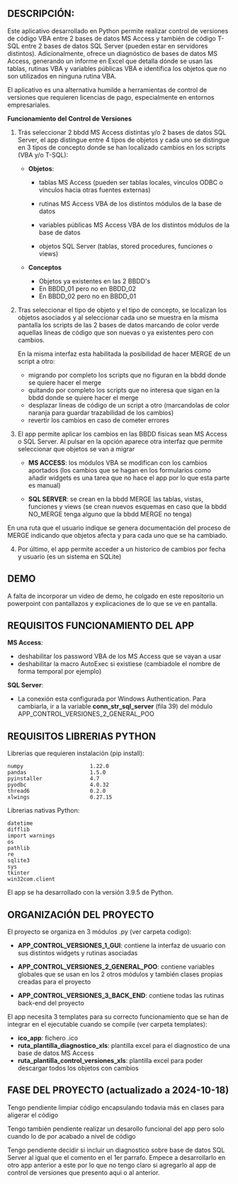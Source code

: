
## __DESCRIPCIÓN__:

Este aplicativo desarrollado en Python permite realizar control de versiones de código VBA entre 2 bases de datos MS Access y también de código T-SQL entre 2 bases de datos SQL Server (pueden estar en servidores distintos). Adicionalmente, ofrece un diagnóstico de bases de datos MS Access, generando un informe en Excel que detalla dónde se usan las tablas, rutinas VBA y variables públicas VBA e identifica los objetos que no son utilizados en ninguna rutina VBA.

El aplicativo es una alternativa humilde a herramientas de control de versiones que requieren licencias de pago, especialmente en entornos empresariales.

  __Funcionamiento del Control de Versiones__
      
1. Trás seleccionar 2 bbdd MS Access distintas y/o 2 bases de datos SQL Server, el app distingue entre 4 tipos de objetos y cada uno se distingue en 3 tipos de concepto donde se han localizado cambios en los scripts (VBA y/o T-SQL):
    
      * __Objetos__:
          * tablas MS Access (pueden ser tablas locales, vinculos ODBC o vinculos hacia otras fuentes externas)
        
          * rutinas MS Access VBA de los distintos módulos de la base de datos
          
          * variables públicas MS Access VBA de los distintos módulos de la base de datos
        
          * objetos SQL Server (tablas, stored procedures, funciones o views)
            
      * __Conceptos__
          * Objetos ya existentes en las 2 BBDD's
          * En BBDD_01 pero no en BBDD_02
          * En BBDD_02 pero no en BBDD_01
      
2. Tras seleccionar el tipo de objeto y el tipo de concepto, se localizan los objetos asociados y al seleccionar cada uno se muestra en la misma pantalla los scripts de las 2 bases de datos marcando de color verde aquellas lineas de código que son nuevas o ya existentes pero con cambios.

    En la misma interfaz esta habilitada la posibilidad de hacer MERGE de un script a otro:
    * migrando por completo los scripts que no figuran en la bbdd donde se quiere hacer el merge
    * quitando por completo los scripts que no interesa que sigan en la bbdd donde se quiere hacer el merge
    * desplazar lineas de código de un script a otro (marcandolas de color naranja para guardar trazabilidad de los cambios)
    * revertir los cambios en caso de cometer errores
      
3. El app permite aplicar los cambios en las BBDD fisicas sean MS Access o SQL Server.
   Al pulsar en la opción aparece otra interfaz que permite seleccionar que objetos se van a migrar
   
   * __MS ACCESS__: los módulos VBA se modifican con los cambios aportados (los cambios que se hagan en los formularios como añadir widgets es una tarea que no hace el app por lo que esta parte es manual)
     
   * __SQL SERVER__: se crean en la bbdd MERGE las tablas, vistas, funciones y views (se crean nuevos esquemas en caso que la bbdd NO_MERGE tenga alguno que la bbdd MERGE no tenga)
  
  En una ruta que el usuario indique se genera documentación del proceso de MERGE indicando que objetos afecta y para cada uno que se ha cambiado.

4. Por último, el app permite acceder a un historico de cambios por fecha y usuario (es un sistema en SQLite)

## __DEMO__

  A falta de incorporar un video de demo, he colgado en este repositorio un powerpoint con pantallazos y 
  explicaciones de lo que se ve en pantalla.

 
## __REQUISITOS FUNCIONAMIENTO DEL APP__

__MS Access__:
  * deshabilitar los password VBA de los MS Access que se vayan a usar
  * deshabilitar la macro AutoExec si existiese (cambiadole el nombre de forma temporal por ejemplo)

__SQL Server__: 
  * La conexión esta configurada por Windows Authentication.
    Para cambiarla, ir a la variable __conn_str_sql_server__ (fila 39) del módulo APP_CONTROL_VERSIONES_2_GENERAL_POO


## __REQUISITOS LIBRERIAS PYTHON__

Librerias que requieren instalación (pip install):

    numpy                     1.22.0
    pandas                    1.5.0
    pyinstaller               4.7
    pyodbc                    4.0.32
    thread6                   0.2.0
    xlwings                   0.27.15

Librerias nativas Python:

    datetime
    difflib
    import warnings
    os
    pathlib
    re
    sqlite3
    sys
    tkinter
    win32com.client

El app se ha desarrollado con la versión 3.9.5 de Python.

## __ORGANIZACIÓN DEL PROYECTO__

El proyecto se organiza en 3 módulos .py (ver carpeta codigo):

  * __APP_CONTROL_VERSIONES_1_GUI__: contiene la interfaz de usuario con sus distintos widgets y rutinas asociadas

  * __APP_CONTROL_VERSIONES_2_GENERAL_POO__: contiene variables globales que se usan en los 2 otros módulos y también clases propias creadas para el proyecto

  * __APP_CONTROL_VERSIONES_3_BACK_END__: contiene todas las rutinas back-end del proyecto

El app necesita 3 templates para su correcto funcionamiento que se han de integrar en el ejecutable cuando se compile (ver carpeta templates):
  * __ico_app__: fichero .ico
  * __ruta_plantilla_diagnostico_xls__: plantilla excel para el diagnostico de una base de datos MS Access
  * __ruta_plantilla_control_versiones_xls__: plantilla excel para poder descargar todos los objetos con cambios
      
## FASE DEL PROYECTO (actualizado a 2024-10-18)

Tengo pendiente limpiar código encapsulando todavia más en clases para aligerar el código

Tengo también pendiente realizar un desarollo funcional del app pero solo cuando lo de por acabado a nivel de código

Tengo pendiente decidir si incluir un diagnostico sobre base de datos SQL Server al igual que el comento en el 1er parrafo. Empece a desarrollarlo en otro app anterior a este por lo que no tengo claro si agregarlo al app de control de versiones que presento aqui o al anterior.















